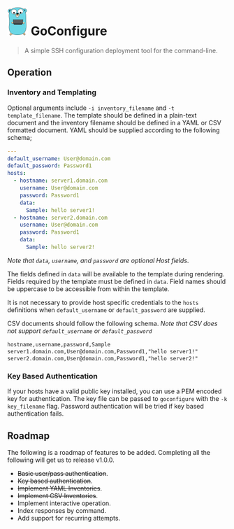 # <img src="favicon.png" height="64"/> GoConfigure

> A simple SSH configuration deployment tool for the command-line.

## Operation

### Inventory and Templating

Optional arguments include `-i inventory_filename` and `-t template_filename`. The template
should be defined in a plain-text document and the inventory filename should be defined in a
YAML or CSV formatted document. YAML should be supplied  according to the
following schema;

```yaml
---
default_username: User@domain.com
default_password: Password1
hosts:
  - hostname: server1.domain.com
    username: User@domain.com
    password: Password1
    data:
      Sample: hello server1!
  - hostname: server2.domain.com
    username: User@domain.com
    password: Password1
    data:
      Sample: hello server2!
```

*Note that `data`, `username`, and `password` are optional Host fields*.

The fields defined in `data` will be available to the
template during rendering. Fields required by the template must be defined in `data`. Field names
should be uppercase to be accessible from within the template.

It is not necessary to provide host specific credentials to the `hosts` definitions when
`default_username` or `default_password` are supplied.

CSV documents should follow the following schema. *Note that CSV does not support
`default_username` or `default_password`*

```csv
hostname,username,password,Sample
server1.domain.com,User@domain.com,Password1,"hello server1!"
server2.domain.com,User@domain.com,Password1,"hello server2!"
```

### Key Based Authentication

If your hosts have a valid public key installed, you can use a PEM encoded key for authentication.
The key file can be passed to `goconfigure` with the `-k key_filename` flag. Password
authentication will be tried if key based authentication fails.

## Roadmap

The following is a roadmap of features to be added. Completing all the following will
get us to release v1.0.0.

- ~~Basic user/pass authentication~~.
- ~~Key based authentication~~.
- ~~Implement YAML Inventories~~.
- ~~Implement CSV Inventories~~.
- Implement interactive operation.
- Index responses by command.
- Add support for recurring attempts.